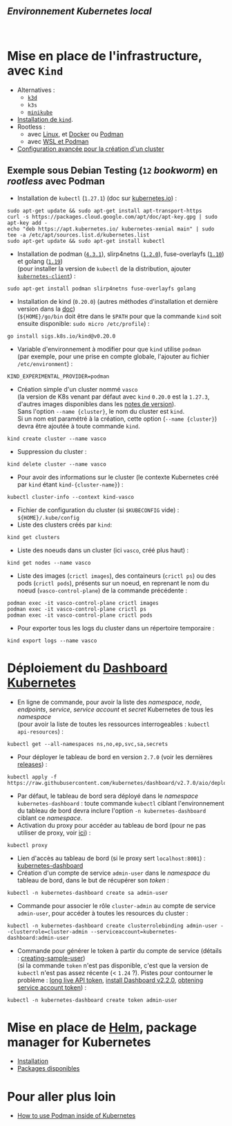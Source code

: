 ***Environnement Kubernetes local***
---
<br />

# Mise en place de l'infrastructure, avec `Kind`
* Alternatives :
  * [`k3d`](https://k3d.io/v5.4.2/usage/advanced/podman/)
  * `k3s`
  * [`minikube`](https://minikube.sigs.k8s.io/docs/drivers/podman/)
* [Installation de `kind`](https://kind.sigs.k8s.io/docs/user/quick-start/).
* Rootless :
  * avec [Linux](https://kind.sigs.k8s.io/docs/user/rootless/), et [Docker](https://docs.docker.com/go/rootless/) ou [Podman](https://github.com/containers/podman/blob/master/docs/tutorials/rootless_tutorial.md)
  * avec [WSL et Podman](https://podman-desktop.io/docs/kubernetes/kind)
* [Configuration avancée pour la création d'un cluster](https://kind.sigs.k8s.io/docs/user/configuration/)
    
## Exemple sous Debian Testing (`12` *bookworm*) en *rootless* avec Podman
* Installation de `kubectl` (`1.27.1`) (doc sur [kubernetes.io](https://kubernetes.io/fr/docs/tasks/tools/install-kubectl/#installation-%C3%A0-l-aide-des-gestionnaires-des-paquets-natifs)) :
```shell
sudo apt-get update && sudo apt-get install apt-transport-https
curl -s https://packages.cloud.google.com/apt/doc/apt-key.gpg | sudo apt-key add -
echo "deb https://apt.kubernetes.io/ kubernetes-xenial main" | sudo tee -a /etc/apt/sources.list.d/kubernetes.list
sudo apt-get update && sudo apt-get install kubectl
```
* Installation de podman ([`4.3.1`](https://packages.debian.org/testing/podman)), slirp4netns ([`1.2.0`](https://packages.debian.org/testing/slirp4netns)), fuse-overlayfs ([`1.10`](https://packages.debian.org/testing/fuse-overlayfs)) et golang ([`1.19`](https://packages.debian.org/testing/golang))  
  (pour installer la version de `kubectl` de la distribution, ajouter [`kubernetes-client`](https://packages.debian.org/testing/kubernetes-client)) :
```shell
sudo apt-get install podman slirp4netns fuse-overlayfs golang
```
* Installation de kind (`0.20.0`) (autres méthodes d'installation et dernière version dans la [doc](https://kind.sigs.k8s.io/docs/user/quick-start/#installing-with-go-install))  
  (`${HOME}/go/bin` doit être dans le `$PATH` pour que la commande `kind` soit ensuite disponible: `sudo micro /etc/profile`) :
```shell
go install sigs.k8s.io/kind@v0.20.0
```
* Variable d'environnement à modifier pour que `kind` utilise `podman`  
  (par exemple, pour une prise en compte globale, l'ajouter au fichier `/etc/environment`) :
```shell
KIND_EXPERIMENTAL_PROVIDER=podman
```
* Création simple d'un cluster nommé `vasco`  
  (la version de K8s venant par défaut avec `kind` `0.20.0` est la `1.27.3`, d'autres images disponibles dans les [notes de version](https://github.com/kubernetes-sigs/kind/releases)).  
  Sans l'option `--name {cluster}`, le nom du cluster est `kind`.  
  Si un nom est paramétré à la création, cette option (`--name {cluster}`) devra être ajoutée à toute commande `kind`.
```shell
kind create cluster --name vasco
```
* Suppression du cluster :
```shell
kind delete cluster --name vasco
```
* Pour avoir des informations sur le cluster (le contexte Kubernetes créé par `kind` étant `kind-{cluster-name}`) :
```shell
kubectl cluster-info --context kind-vasco
```
* Fichier de configuration du cluster (si `$KUBECONFIG` vide) : `${HOME}/.kube/config`
* Liste des clusters créés par `kind`:
```shell
kind get clusters
```
* Liste des noeuds dans un cluster (ici `vasco`, créé plus haut) :
```shell
kind get nodes --name vasco
```
* Liste des images (`crictl images`), des containeurs (`crictl ps`) ou des pods (`crictl pods`), présents sur un noeud, en reprenant le nom du noeud (`vasco-control-plane`) de la commande précédente :
```shell
podman exec -it vasco-control-plane crictl images
podman exec -it vasco-control-plane crictl ps
podman exec -it vasco-control-plane crictl pods
```
* Pour exporter tous les logs du cluster dans un répertoire temporaire :
```shell
kind export logs --name vasco
```

# Déploiement du [Dashboard Kubernetes](https://kubernetes.io/docs/tasks/access-application-cluster/web-ui-dashboard/)
* En ligne de commande, pour avoir la liste des *namespace*, *node*, *endpoints*, *service*, *service account* et *secret* Kubernetes de tous les *namespace*  
(pour avoir la liste de toutes les ressources interrogeables : `kubectl api-resources`) :
```shell
kubectl get --all-namespaces ns,no,ep,svc,sa,secrets
```
* Pour déployer le tableau de bord en version `2.7.0` (voir les dernières [releases](https://github.com/kubernetes/dashboard/releases)) :
```shell
kubectl apply -f https://raw.githubusercontent.com/kubernetes/dashboard/v2.7.0/aio/deploy/recommended.yaml
```
* Par défaut, le tableau de bord sera déployé dans le *namespace* `kubernetes-dashboard` : toute commande `kubectl` ciblant l'environnement du tableau de bord devra inclure l'option `-n kubernetes-dashboard` ciblant ce *namespace*.
* Activation du proxy pour accéder au tableau de bord (pour ne pas utiliser de proxy, voir [ici](https://kubernetes.io/docs/tasks/administer-cluster/access-cluster-api/#without-kubectl-proxy)) :
```shell
kubectl proxy
```
* Lien d'accès au tableau de bord (si le proxy sert `localhost:8001`) : [kubernetes-dashboard](http://localhost:8001/api/v1/namespaces/kubernetes-dashboard/services/https:kubernetes-dashboard:/proxy/)
* Création d'un compte de service `admin-user` dans le *namespace* du tableau de bord, dans le but de récupérer son *token* :
```shell
kubectl -n kubernetes-dashboard create sa admin-user
```
* Commande pour associer le rôle `cluster-admin` au compte de service `admin-user`, pour accéder à toutes les resources du cluster :
```shell
kubectl -n kubernetes-dashboard create clusterrolebinding admin-user --clusterrole=cluster-admin --serviceaccount=kubernetes-dashboard:admin-user
```
* Commande pour générer le token à partir du compte de service (détails : [creating-sample-user](https://github.com/kubernetes/dashboard/blob/master/docs/user/access-control/creating-sample-user.md))  
(si la commande `token` n'est pas disponible, c'est que la version de `kubectl` n'est pas assez récente (< `1.24` ?). Pistes pour contourner le problème : [long live API token](https://kubernetes.io/docs/tasks/configure-pod-container/configure-service-account/#manually-create-a-long-lived-api-token-for-a-serviceaccount), [install Dashboard v2.2.0](https://adamtheautomator.com/kubernetes-dashboard/), [obtening service account token](https://docs.selectel.com/cloud/managed-kubernetes/instructions/service-account-token/)) :
```shell
kubectl -n kubernetes-dashboard create token admin-user
```

# Mise en place de [Helm](https://helm.sh/docs/intro/quickstart/), package manager for Kubernetes
* [Installation](https://helm.sh/docs/intro/install/)
* [Packages disponibles](https://artifacthub.io/packages/search)

# Pour aller plus loin
* [How to use Podman inside of Kubernetes](https://www.redhat.com/sysadmin/podman-inside-kubernetes)

